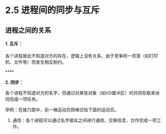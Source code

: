 # 2.5 进程间的同步与互斥

## 进程之间的关系

#### 1. 互斥：

各个进程彼此不知道对方的存在，逻辑上没有关系，由于竞争同一资源（如打印机、文件等）而发生相互制约。

\*\*\*\*

**2. 同步：**

各个进程不知道对方的名字，但通过对某些对象（如I/O缓冲区）的共同存取来协同完成一项任务。

举例：在接力跑中，前一棒运动员把棒交给下面的运动员。

1. 通信：各个进程可以通过名字彼此之间进行通信，交换信息，合作完成一项工作。

